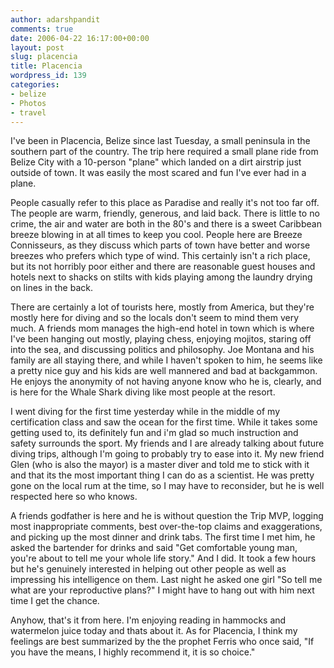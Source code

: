 ```yaml
---
author: adarshpandit
comments: true
date: 2006-04-22 16:17:00+00:00
layout: post
slug: placencia
title: Placencia
wordpress_id: 139
categories:
- belize
- Photos
- travel
---
```


I've been in Placencia, Belize since last Tuesday, a small peninsula in the southern part of the country. The trip here required a small plane ride from Belize City with a 10-person "plane" which landed on a dirt airstrip just outside of town. It was easily the most scared and fun I've ever had in a plane.   
  
People casually refer to this place as Paradise and really it's not too far off. The people are warm, friendly, generous, and laid back. There is little to no crime, the air and water are both in the 80's and there is a sweet Caribbean breeze blowing in at all times to keep you cool. People here are Breeze Connisseurs, as they discuss which parts of town have better and worse breezes who prefers which type of wind. This certainly isn't a rich place, but its not horribly poor either and there are reasonable guest houses and hotels next to shacks on stilts with kids playing among the laundry drying on lines in the back.   
  
There are certainly a lot of tourists here, mostly from America, but they're mostly here for diving and so the locals don't seem to mind them very much. A friends mom manages the high-end hotel in town which is where I've been hanging out mostly, playing chess, enjoying mojitos, staring off into the sea, and discussing politics and philosophy. Joe Montana and his family are all staying there, and while I haven't spoken to him, he seems like a pretty nice guy and his kids are well mannered and bad at backgammon. He enjoys the anonymity of not having anyone know who he is, clearly, and is here for the Whale Shark diving like most people at the resort.   
  
I went diving for the first time yesterday while in the middle of my certification class and saw the ocean for the first time. While it takes some getting used to, its definitely fun and i'm glad so much instruction and safety surrounds the sport. My friends and I are already talking about future diving trips, although I'm going to probably try to ease into it. My new friend Glen (who is also the mayor) is a master diver and told me to stick with it and that its the most important thing I can do as a scientist. He was pretty gone on the local rum at the time, so I may have to reconsider, but he is well respected here so who knows.   
  
A friends godfather is here and he is without question the Trip MVP, logging most inappropriate comments, best over-the-top claims and exaggerations, and picking up the most dinner and drink tabs. The first time I met him, he asked the bartender for drinks and said "Get comfortable young man, you're about to tell me your whole life story." And I did. It took a few hours but he's genuinely interested in helping out other people as well as impressing his intelligence on them. Last night he asked one girl "So tell me what are your reproductive plans?" I might have to hang out with him next time I get the chance.   
  
Anyhow, that's it from here. I'm enjoying reading in hammocks and watermelon juice today and thats about it. As for Placencia, I think my feelings are best summarized by the the prophet Ferris who once said, "If you have the means, I highly recommend it, it is so choice."
